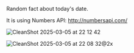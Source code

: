 Random fact about today's date.

It is using Numbers API: http://numbersapi.com/

![CleanShot 2025-03-05 at 22 12 42](https://github.com/user-attachments/assets/190c2049-477a-4a98-b2ad-4da729f75aad)


![CleanShot 2025-03-05 at 22 08 32@2x](https://github.com/user-attachments/assets/22e83ffe-4e58-45b4-9543-6b4e25f03e18)
